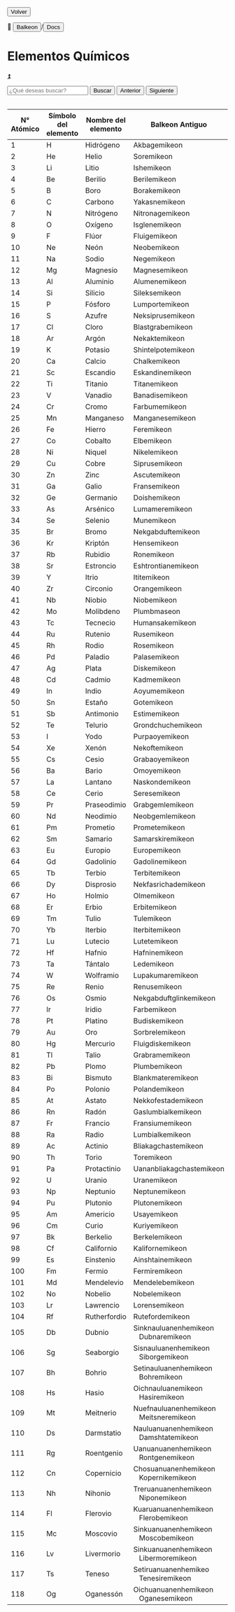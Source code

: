 <button class="button-82-pushable" role="button" onclick="history.back()">
  <span class="button-82-shadow"></span>
  <span class="button-82-edge"></span>
  <span class="button-82-front text">
  Volver
 </span> </button>

📂 <button class="button-16" role="button" onclick="location.href='../../index'">Balkeon</button>/<button class="button-16" role="button" onclick="location.href='../index'">Docs</button>

# Elementos Químicos

<a name="top"></a>
<a class="top-link hide" href="#top">⏫️</a> 
<table id="content-table" style="width:100%">

<input type="text" id="search-input" placeholder="¿Qué deseas buscar?"> <button id="search-button" onclick="searchAndHighlightTable()">Buscar</button> <button id="next-button" onclick="previousMatch()">Anterior</button> <button id="previous-button" onclick="nextMatch()">Siguiente</button>

<div class="table-wrapper" markdown="block">
<table id="content-table" style="width:100%"><thead>
  <tr>
    <th>N° Atómico</th>
    <th>Símbolo del elemento</th>
    <th>Nombre del elemento</th>
    <th>Balkeon Antiguo</th>
    <th>Balkeon Moderno</th>
  </tr></thead>
<tbody>
  <tr>
    <td>1</td>
    <td>H</td>
    <td>Hidrógeno</td>
    <td>Akbagemikeon</td>
    <td>Hidrogenemikeon</td>
  </tr>
  <tr>
    <td>2</td>
    <td>He</td>
    <td>Helio</td>
    <td>Soremikeon</td>
    <td>Heliremikeon</td>
  </tr>
  <tr>
    <td>3</td>
    <td>Li</td>
    <td>Litio</td>
    <td>Ishemikeon</td>
    <td>Litiremikeon</td>
  </tr>
  <tr>
    <td>4</td>
    <td>Be</td>
    <td>Berilio</td>
    <td>Berilemikeon</td>
    <td>Berilemikeon</td>
  </tr>
  <tr>
    <td>5</td>
    <td>B</td>
    <td>Boro</td>
    <td>Borakemikeon</td>
    <td>Boremikeon</td>
  </tr>
  <tr>
    <td>6</td>
    <td>C</td>
    <td>Carbono</td>
    <td>Yakasnemikeon</td>
    <td>Karbonemikeon</td>
  </tr>
  <tr>
    <td>7</td>
    <td>N</td>
    <td>Nitrógeno</td>
    <td>Nitronagemikeon</td>
    <td>Nitrogenemikeon</td>
  </tr>
  <tr>
    <td>8</td>
    <td>O</td>
    <td>Oxígeno</td>
    <td>Isglenemikeon</td>
    <td>Oksigenemikeon</td>
  </tr>
  <tr>
    <td>9</td>
    <td>F</td>
    <td>Flúor</td>
    <td>Fluigemikeon</td>
    <td>Fluoremikeon</td>
  </tr>
  <tr>
    <td>10</td>
    <td>Ne</td>
    <td>Neón</td>
    <td>Neobemikeon</td>
    <td>Neonemikeon</td>
  </tr>
  <tr>
    <td>11</td>
    <td>Na</td>
    <td>Sodio</td>
    <td>Negemikeon</td>
    <td>Natriumemikeon</td>
  </tr>
  <tr>
    <td>12</td>
    <td>Mg</td>
    <td>Magnesio</td>
    <td>Magnesemikeon</td>
    <td>Magnesemikeon</td>
  </tr>
  <tr>
    <td>13</td>
    <td>Al</td>
    <td>Aluminio</td>
    <td>Alumenemikeon</td>
    <td>Aluminemikeon</td>
  </tr>
  <tr>
    <td>14</td>
    <td>Si</td>
    <td>Silicio</td>
    <td>Sileksemikeon</td>
    <td>Sileksemikeon</td>
  </tr>
  <tr>
    <td>15</td>
    <td>P</td>
    <td>Fósforo</td>
    <td>Lumportemikeon</td>
    <td>Fosforemikeon</td>
  </tr>
  <tr>
    <td>16</td>
    <td>S</td>
    <td>Azufre</td>
    <td>Neksiprusemikeon</td>
    <td>Sulfuremikeon</td>
  </tr>
  <tr>
    <td>17</td>
    <td>Cl</td>
    <td>Cloro</td>
    <td>Blastgrabemikeon</td>
    <td>Kloremikeon</td>
  </tr>
  <tr>
    <td>18</td>
    <td>Ar</td>
    <td>Argón</td>
    <td>Nekaktemikeon</td>
    <td>Argonemikeon</td>
  </tr>
  <tr>
    <td>19</td>
    <td>K</td>
    <td>Potasio</td>
    <td>Shintelpotemikeon</td>
    <td>Kaliremikeon</td>
  </tr>
  <tr>
    <td>20</td>
    <td>Ca</td>
    <td>Calcio</td>
    <td>Chalkemikeon</td>
    <td>Kalsemikeon</td>
  </tr>
  <tr>
    <td>21</td>
    <td>Sc</td>
    <td>Escandio</td>
    <td>Eskandinemikeon</td>
    <td>Eskandemikeon</td>
  </tr>
  <tr>
    <td>22</td>
    <td>Ti</td>
    <td>Titanio</td>
    <td>Titanemikeon</td>
    <td>Titanemikeon</td>
  </tr>
  <tr>
    <td>23</td>
    <td>V</td>
    <td>Vanadio</td>
    <td>Banadisemikeon</td>
    <td>Banademikeon</td>
  </tr>
  <tr>
    <td>24</td>
    <td>Cr</td>
    <td>Cromo</td>
    <td>Farbumemikeon</td>
    <td>Kromemikeon</td>
  </tr>
  <tr>
    <td>25</td>
    <td>Mn</td>
    <td>Manganeso</td>
    <td>Manganesemikeon</td>
    <td>Manganesemikeon</td>
  </tr>
  <tr>
    <td>26</td>
    <td>Fe</td>
    <td>Hierro</td>
    <td>Feremikeon</td>
    <td>Feremikeon</td>
  </tr>
  <tr>
    <td>27</td>
    <td>Co</td>
    <td>Cobalto</td>
    <td>Elbemikeon</td>
    <td>Kobaltemikeon</td>
  </tr>
  <tr>
    <td>28</td>
    <td>Ni</td>
    <td>Niquel</td>
    <td>Nikelemikeon</td>
    <td>Nikelemikeon</td>
  </tr>
  <tr>
    <td>29</td>
    <td>Cu</td>
    <td>Cobre</td>
    <td>Siprusemikeon</td>
    <td>Kuperemikeon</td>
  </tr>
  <tr>
    <td>30</td>
    <td>Zn</td>
    <td>Zinc</td>
    <td>Ascutemikeon</td>
    <td>Sinkemikeon</td>
  </tr>
  <tr>
    <td>31</td>
    <td>Ga</td>
    <td>Galio</td>
    <td>Fransemikeon</td>
    <td>Galiremikeon</td>
  </tr>
  <tr>
    <td>32</td>
    <td>Ge</td>
    <td>Germanio</td>
    <td>Doishemikeon</td>
    <td>Germanemikeon</td>
  </tr>
  <tr>
    <td>33</td>
    <td>As</td>
    <td>Arsénico</td>
    <td>Lumameremikeon</td>
    <td>Arsenikemikeon</td>
  </tr>
  <tr>
    <td>34</td>
    <td>Se</td>
    <td>Selenio</td>
    <td>Munemikeon</td>
    <td>Selenemikeon</td>
  </tr>
  <tr>
    <td>35</td>
    <td>Br</td>
    <td>Bromo</td>
    <td>Nekgabduftemikeon</td>
    <td>Bromosemikeon</td>
  </tr>
  <tr>
    <td>36</td>
    <td>Kr</td>
    <td>Kriptón</td>
    <td>Hensemikeon</td>
    <td>Kriptonemikeon</td>
  </tr>
  <tr>
    <td>37</td>
    <td>Rb</td>
    <td>Rubidio</td>
    <td>Ronemikeon</td>
    <td>Rubidemikeon</td>
  </tr>
  <tr>
    <td>38</td>
    <td>Sr</td>
    <td>Estroncio</td>
    <td>Eshtrontianemikeon</td>
    <td>Estrontianemikeon</td>
  </tr>
  <tr>
    <td>39</td>
    <td>Y</td>
    <td>Itrio</td>
    <td>Ititemikeon</td>
    <td>Ititemikeon</td>
  </tr>
  <tr>
    <td>40</td>
    <td>Zr</td>
    <td>Circonio</td>
    <td>Orangemikeon</td>
    <td>Sirkonemikeon</td>
  </tr>
  <tr>
    <td>41</td>
    <td>Nb</td>
    <td>Niobio</td>
    <td>Niobemikeon</td>
    <td>Niobemikeon</td>
  </tr>
  <tr>
    <td>42</td>
    <td>Mo</td>
    <td>Molibdeno</td>
    <td>Plumbmaseon</td>
    <td>Molidenemikeon</td>
  </tr>
  <tr>
    <td>43</td>
    <td>Tc</td>
    <td>Tecnecio</td>
    <td>Humansakemikeon</td>
    <td>Teknetosemikeon</td>
  </tr>
  <tr>
    <td>44</td>
    <td>Ru</td>
    <td>Rutenio</td>
    <td>Rusemikeon</td>
    <td>Rutenemikeon</td>
  </tr>
  <tr>
    <td>45</td>
    <td>Rh</td>
    <td>Rodio</td>
    <td>Rosemikeon</td>
    <td>Rodonemikeon</td>
  </tr>
  <tr>
    <td>46</td>
    <td>Pd</td>
    <td>Paladio</td>
    <td>Palasemikeon</td>
    <td>Palasemikeon</td>
  </tr>
  <tr>
    <td>47</td>
    <td>Ag</td>
    <td>Plata</td>
    <td>Diskemikeon</td>
    <td>Argusemikeon</td>
  </tr>
  <tr>
    <td>48</td>
    <td>Cd</td>
    <td>Cadmio</td>
    <td>Kadmemikeon</td>
    <td>Kadmemikeon</td>
  </tr>
  <tr>
    <td>49</td>
    <td>In</td>
    <td>Indio</td>
    <td>Aoyumemikeon</td>
    <td>Indiremikeon</td>
  </tr>
  <tr>
    <td>50</td>
    <td>Sn</td>
    <td>Estaño</td>
    <td>Gotemikeon</td>
    <td>Estagnemikeon</td>
  </tr>
  <tr>
    <td>51</td>
    <td>Sb</td>
    <td>Antimonio</td>
    <td>Estimemikeon</td>
    <td>Estimemikeon</td>
  </tr>
  <tr>
    <td>52</td>
    <td>Te</td>
    <td>Telurio</td>
    <td>Grondchuchemikeon</td>
    <td>Teluremikeon</td>
  </tr>
  <tr>
    <td>53</td>
    <td>I</td>
    <td>Yodo</td>
    <td>Purpaoyemikeon</td>
    <td>Iodesemikeon</td>
  </tr>
  <tr>
    <td>54</td>
    <td>Xe</td>
    <td>Xenón</td>
    <td>Nekoftemikeon</td>
    <td>Senosemikeon</td>
  </tr>
  <tr>
    <td>55</td>
    <td>Cs</td>
    <td>Cesio</td>
    <td>Grabaoyemikeon</td>
    <td>Kesimemikeon</td>
  </tr>
  <tr>
    <td>56</td>
    <td>Ba</td>
    <td>Bario</td>
    <td>Omoyemikeon</td>
    <td>Barisemikeon</td>
  </tr>
  <tr>
    <td>57</td>
    <td>La</td>
    <td>Lantano</td>
    <td>Naskondemikeon</td>
    <td>Lantanemikeon</td>
  </tr>
  <tr>
    <td>58</td>
    <td>Ce</td>
    <td>Cerio</td>
    <td>Seresemikeon</td>
    <td>Seresemikeon</td>
  </tr>
  <tr>
    <td>59</td>
    <td>Pr</td>
    <td>Praseodimio</td>
    <td>Grabgemlemikeon</td>
    <td>Prasiodemikeon</td>
  </tr>
  <tr>
    <td>60</td>
    <td>Nd</td>
    <td>Neodimio</td>
    <td>Neobgemlemikeon</td>
    <td>Neodemikeon</td>
  </tr>
  <tr>
    <td>61</td>
    <td>Pm</td>
    <td>Prometio</td>
    <td>Prometemikeon</td>
    <td>Prometemikeon</td>
  </tr>
  <tr>
    <td>62</td>
    <td>Sm</td>
    <td>Samario</td>
    <td>Samarskiremikeon</td>
    <td>Samaremikeon</td>
  </tr>
  <tr>
    <td>63</td>
    <td>Eu</td>
    <td>Europio</td>
    <td>Europemikeon</td>
    <td>Europemikeon</td>
  </tr>
  <tr>
    <td>64</td>
    <td>Gd</td>
    <td>Gadolinio</td>
    <td>Gadolinemikeon</td>
    <td>Gadolinemikeon</td>
  </tr>
  <tr>
    <td>65</td>
    <td>Tb</td>
    <td>Terbio</td>
    <td>Terbitemikeon</td>
    <td>Terbitemikeon</td>
  </tr>
  <tr>
    <td>66</td>
    <td>Dy</td>
    <td>Disprosio</td>
    <td>Nekfasrichademikeon</td>
    <td>Disprosemikeon</td>
  </tr>
  <tr>
    <td>67</td>
    <td>Ho</td>
    <td>Holmio</td>
    <td>Olmemikeon</td>
    <td>Olmemikeon</td>
  </tr>
  <tr>
    <td>68</td>
    <td>Er</td>
    <td>Erbio</td>
    <td>Erbitemikeon</td>
    <td>Erbitemikeon</td>
  </tr>
  <tr>
    <td>69</td>
    <td>Tm</td>
    <td>Tulio</td>
    <td>Tulemikeon</td>
    <td>Tulemikeon</td>
  </tr>
  <tr>
    <td>70</td>
    <td>Yb</td>
    <td>Iterbio</td>
    <td>Iterbitemikeon</td>
    <td>Iterbitemikeon</td>
  </tr>
  <tr>
    <td>71</td>
    <td>Lu</td>
    <td>Lutecio</td>
    <td>Lutetemikeon</td>
    <td>Lutetemikeon</td>
  </tr>
  <tr>
    <td>72</td>
    <td>Hf</td>
    <td>Hafnio</td>
    <td>Hafninemikeon</td>
    <td>Hafninemikeon</td>
  </tr>
  <tr>
    <td>73</td>
    <td>Ta</td>
    <td>Tántalo</td>
    <td>Ledemikeon</td>
    <td>Tantalemikeon</td>
  </tr>
  <tr>
    <td>74</td>
    <td>W</td>
    <td>Wolframio</td>
    <td>Lupakumaremikeon</td>
    <td>Bolframemikeon</td>
  </tr>
  <tr>
    <td>75</td>
    <td>Re</td>
    <td>Renio</td>
    <td>Renusemikeon</td>
    <td>Renusemikeon</td>
  </tr>
  <tr>
    <td>76</td>
    <td>Os</td>
    <td>Osmio</td>
    <td>Nekgabduftglinkemikeon</td>
    <td>Osmeremikeon</td>
  </tr>
  <tr>
    <td>77</td>
    <td>Ir</td>
    <td>Iridio</td>
    <td>Farbemikeon</td>
    <td>Iridemikeon</td>
  </tr>
  <tr>
    <td>78</td>
    <td>Pt</td>
    <td>Platino</td>
    <td>Budiskemikeon</td>
    <td>Platinemikeon</td>
  </tr>
  <tr>
    <td>79</td>
    <td>Au</td>
    <td>Oro</td>
    <td>Sorbrelemikeon</td>
    <td>Auremikeon</td>
  </tr>
  <tr>
    <td>80</td>
    <td>Hg</td>
    <td>Mercurio</td>
    <td>Fluigdiskemikeon</td>
    <td>Merksemikeon</td>
  </tr>
  <tr>
    <td>81</td>
    <td>Tl</td>
    <td>Talio</td>
    <td>Grabramemikeon</td>
    <td>Talimemikeon</td>
  </tr>
  <tr>
    <td>82</td>
    <td>Pb</td>
    <td>Plomo</td>
    <td>Plumbemikeon</td>
    <td>Plumbemikeon</td>
  </tr>
  <tr>
    <td>83</td>
    <td>Bi</td>
    <td>Bismuto</td>
    <td>Blankmateremikeon</td>
    <td>Bismutemikeon</td>
  </tr>
  <tr>
    <td>84</td>
    <td>Po</td>
    <td>Polonio</td>
    <td>Polandemikeon</td>
    <td>Polandemikeon</td>
  </tr>
  <tr>
    <td>85</td>
    <td>At</td>
    <td>Astato</td>
    <td>Nekkofestademikeon</td>
    <td>Astatemikeon</td>
  </tr>
  <tr>
    <td>86</td>
    <td>Rn</td>
    <td>Radón</td>
    <td>Gaslumbialkemikeon </td>
    <td>Radonemikeon</td>
  </tr>
  <tr>
    <td>87</td>
    <td>Fr</td>
    <td>Francio</td>
    <td>Fransiumemikeon</td>
    <td>Fransemikeon</td>
  </tr>
  <tr>
    <td>88</td>
    <td>Ra</td>
    <td>Radio</td>
    <td>Lumbialkemikeon </td>
    <td>Rayemikeon</td>
  </tr>
  <tr>
    <td>89</td>
    <td>Ac</td>
    <td>Actinio</td>
    <td>Bliakagchastemikeon</td>
    <td>Aktinemikeon</td>
  </tr>
  <tr>
    <td>90</td>
    <td>Th</td>
    <td>Torio</td>
    <td>Toremikeon</td>
    <td>Toremikeon</td>
  </tr>
  <tr>
    <td>91</td>
    <td>Pa</td>
    <td>Protactinio</td>
    <td>Uananbliakagchastemikeon</td>
    <td>Protaktinemikeon</td>
  </tr>
  <tr>
    <td>92</td>
    <td>U</td>
    <td>Uranio</td>
    <td>Uranemikeon</td>
    <td>Uranemikeon</td>
  </tr>
  <tr>
    <td>93</td>
    <td>Np</td>
    <td>Neptunio</td>
    <td>Neptunemikeon</td>
    <td>Neptunemikeon</td>
  </tr>
  <tr>
    <td>94</td>
    <td>Pu</td>
    <td>Plutonio</td>
    <td>Plutonemikeon</td>
    <td>Plutonemikeon</td>
  </tr>
  <tr>
    <td>95</td>
    <td>Am</td>
    <td>Americio</td>
    <td>Usayemikeon</td>
    <td>Usayemikeon</td>
  </tr>
  <tr>
    <td>96</td>
    <td>Cm</td>
    <td>Curio</td>
    <td>Kuriyemikeon</td>
    <td>Kuriyemikeon</td>
  </tr>
  <tr>
    <td>97</td>
    <td>Bk</td>
    <td>Berkelio</td>
    <td>Berkelemikeon</td>
    <td>Berkelemikeon</td>
  </tr>
  <tr>
    <td>98</td>
    <td>Cf</td>
    <td>Californio</td>
    <td>Kalifornemikeon</td>
    <td>Kalifornemikeon</td>
  </tr>
  <tr>
    <td>99</td>
    <td>Es</td>
    <td>Einstenio</td>
    <td>Ainshtainemikeon</td>
    <td>Ainshtainemikeon</td>
  </tr>
  <tr>
    <td>100</td>
    <td>Fm</td>
    <td>Fermio</td>
    <td>Fermiremikeon</td>
    <td>Fermiremikeon</td>
  </tr>
  <tr>
    <td>101</td>
    <td>Md</td>
    <td>Mendelevio</td>
    <td>Mendelebemikeon</td>
    <td>Mendelebemikeon</td>
  </tr>
  <tr>
    <td>102</td>
    <td>No</td>
    <td>Nobelio</td>
    <td>Nobelemikeon</td>
    <td>Nobelemikeon</td>
  </tr>
  <tr>
    <td>103</td>
    <td>Lr</td>
    <td>Lawrencio</td>
    <td>Lorensemikeon</td>
    <td>Lorensemikeon</td>
  </tr>
  <tr>
    <td>104</td>
    <td>Rf</td>
    <td>Rutherfordio</td>
    <td>Rutefordemikeon </td>
    <td>Rutefordemikeon </td>
  </tr>
  <tr>
    <td>105</td>
    <td>Db</td>
    <td>Dubnio</td>
    <td>Sinknauluanenhemikeon<br>&nbsp;&nbsp;&nbsp;Dubnaremikeon</td>
    <td>Dubnaremikeon</td>
  </tr>
  <tr>
    <td>106</td>
    <td>Sg</td>
    <td>Seaborgio</td>
    <td>Sisnauluanenhemikeon<br>&nbsp;&nbsp;&nbsp;Siborgemikeon</td>
    <td>Siborgemikeon</td>
  </tr>
  <tr>
    <td>107</td>
    <td>Bh</td>
    <td>Bohrio</td>
    <td>Setinauluanenhemikeon<br>&nbsp;&nbsp;&nbsp;Bohremikeon</td>
    <td>Bohremikeon</td>
  </tr>
  <tr>
    <td>108</td>
    <td>Hs</td>
    <td>Hasio</td>
    <td>Oichnauluanemikeon<br>&nbsp;&nbsp;&nbsp;Hasiremikeon</td>
    <td>Hasiremikeon</td>
  </tr>
  <tr>
    <td>109</td>
    <td>Mt</td>
    <td>Meitnerio</td>
    <td>Nuefnauluanenhemikeon<br>&nbsp;&nbsp;&nbsp;Meitsneremikeon</td>
    <td>&nbsp;&nbsp;&nbsp;Meitsneremikeon</td>
  </tr>
  <tr>
    <td>110</td>
    <td>Ds</td>
    <td>Darmstatio</td>
    <td>Nauluanuanenhemikeon<br>&nbsp;&nbsp;&nbsp;Damshtatemikeon</td>
    <td>Damshtatemikeon</td>
  </tr>
  <tr>
    <td>111</td>
    <td>Rg</td>
    <td>Roentgenio</td>
    <td>Uanuanuanenhemikeon<br>&nbsp;&nbsp;&nbsp;Rontgenemikeon</td>
    <td>Rontgenemikeon</td>
  </tr>
  <tr>
    <td>112</td>
    <td>Cn</td>
    <td>Copernicio</td>
    <td>Chosuanuanenhemikeon<br>&nbsp;&nbsp;&nbsp;Kopernikemikeon</td>
    <td>Kopernikemikeon</td>
  </tr>
  <tr>
    <td>113</td>
    <td>Nh</td>
    <td>Nihonio</td>
    <td>Treruanuanenhemikeon<br>&nbsp;&nbsp;&nbsp;Niponemikeon</td>
    <td>Niponemikeon</td>
  </tr>
  <tr>
    <td>114</td>
    <td>Fl</td>
    <td>Flerovio</td>
    <td>Kuaruanuanenhemikeon<br>&nbsp;&nbsp;&nbsp;Flerobemikeon</td>
    <td>Flerobemikeon</td>
  </tr>
  <tr>
    <td>115</td>
    <td>Mc</td>
    <td>Moscovio</td>
    <td>Sinkuanuanenhemikeon<br>&nbsp;&nbsp;&nbsp;Moscobemikeon</td>
    <td>Moscobemikeon</td>
  </tr>
  <tr>
    <td>116</td>
    <td>Lv</td>
    <td>Livermorio</td>
    <td>Sinkuanuanenhemikeon<br>&nbsp;&nbsp;&nbsp;Libermoremikeon</td>
    <td>Libermoremikeon</td>
  </tr>
  <tr>
    <td>117</td>
    <td>Ts</td>
    <td>Teneso</td>
    <td>Setiruanuanenhemikeo <br>&nbsp;&nbsp;&nbsp;Tenesiremikeon</td>
    <td>Tenesiremikeon</td>
  </tr>
  <tr>
    <td>118</td>
    <td>Og</td>
    <td>Oganessón</td>
    <td>Oichuanuanenhemikeon<br>&nbsp;&nbsp;&nbsp;Oganesemikeon</td>
    <td>Oganesemikeon</td>
  </tr>
</tbody></table>
